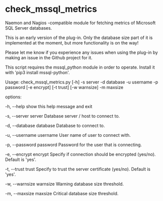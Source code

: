 # check_mssql_metrics
Naemon and Nagios -compatible module for fetching metrics of Microsoft SQL Server databases.

This is an early version of the plug-in. Only the database size part of it is implemented at the moment, but more functionality is on the way!

Please let me know if you experience any issues when using the plug-in by making an issue in the Github project for it.

This script requires the mssql_python module in order to operate. Install it with 'pip3 install mssql-python'.

Usage: check_mssql_metrics.py [-h] -s server -d database -u username -p password [-e encrypt] [-t trust] [-w warnsize] -m maxsize

options:

  -h, --help            show this help message and exit

  -s, --server server       Database server / host to connect to.

  -d, --database database   Database to connect to.

  -u, --username username   User name of user to connect with.

  -p, --password password   Password for the user that is connecting.

  -e, --encrypt encrypt     Specify if connection should be encrypted (yes/no). Default is 'yes'.

  -t, --trust trust         Specify to trust the server certificate (yes/no). Default is 'yes'.

  -w, --warnsize warnsize   Warning database size threshold.

  -m, --maxsize maxsize     Critical database size threshold.
